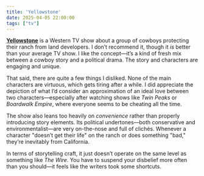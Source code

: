 ```yaml
---
title: 'Yellowstone'
date: 2025-04-05 22:00:00
tags: ["tv"]
---
```


[**Yellowstone**](https://www.imdb.com/title/tt4236770/) is a Western TV show about a group of cowboys protecting their ranch from land developers. I don’t recommend it, though it *is* better than your average TV show. I like the concept—it’s a kind of fresh mix between a cowboy story and a political drama. The story and characters are engaging and unique.

That said, there are quite a few things I disliked. None of the main characters are virtuous, which gets tiring after a while. I did appreciate the depiction of what I’d consider an approximation of an ideal love between two characters—especially after watching shows like *Twin Peaks* or *Boardwalk Empire*, where everyone seems to be cheating all the time.

The show also leans too heavily on *convenience* rather than properly introducing story elements. Its political undertones—both conservative and environmentalist—are very on-the-nose and full of clichés. Whenever a character "doesn’t get their life" on the ranch or does something "bad," they’re inevitably from California.

In terms of storytelling craft, it just doesn’t operate on the same level as something like *The Wire*. You have to suspend your disbelief more often than you should—it feels like the writers took some shortcuts.
